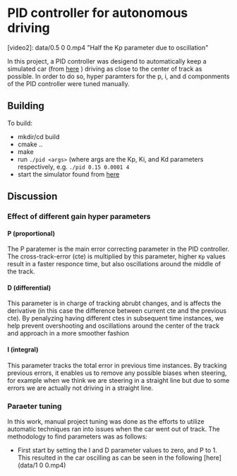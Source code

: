 # PID controller for autonomous driving
[video2]: data/0.5 0 0.mp4 "Half the Kp parameter due to oscillation"

In this project, a PID controller was desigend to automatically keep a simulated car (from [here](https://github.com/udacity/self-driving-car-sim/releases) ) driving as close to the center of track as possible. In order to do so, hyper paramters for the p, i, and d componments of the PID controller were tuned manually. 

## Building
To build:
* mkdir/cd build
* cmake ..
* make
* run `./pid <args>` (where args are the Kp, Ki, and Kd parameters respectively, e.g. `./pid 0.15 0.0001 4`
* start the simulator found from [here](https://github.com/udacity/self-driving-car-sim/releases)

## Discussion
### Effect of different gain hyper parameters
#### P (proportional)
The P paratemer is the main error correcting parameter in the PID controller. The cross-track-error (cte) is multiplied by this parameter, higher `Kp` values result in a faster responce time, but also oscillations around the middle of the track. 

#### D (differential)
This parameter is in charge of tracking abrubt changes, and is affects the derivative (in this case the difference between current cte and the previous cte). By penalyzing having different ctes in subsequent time instances, we help prevent overshooting and oscillations around the center of the track and approach in a more smoother fashion

#### I (integral)
This parameter tracks the total error in previous time instances. By tracking previous errors, it enables us to remove any possible biases when steering, for example when we think we are steering in a straight line but due to some errors we are actually not driving in a straight line.

### Paraeter tuning
In this work, manual project tuning was done as the efforts to utilize automatic techniques ran into issues when the car went out of track. The methodology to find parameters was as follows:

* First start by setting the I and D parameter values to zero, and P to 1. This resulted in the car oscilling as can be seen in the following [here](data/1 0 0.mp4)
